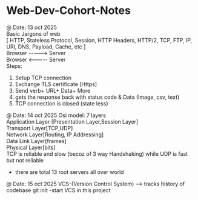 # Web-Dev-Cohort-Notes
@ Date: 13 oct 2025  
Basic Jargons of web  
[ HTTP, Stateless Protocol, Session, HTTP Headers, HTTP/2, TCP, FTP, IP, URl, DNS, Payload, Cache, etc  ]  
 Browser  ----->   Server  
 Browser  <-----   Server  
Steps:
1. Setup TCP connection
2. Exchange TLS certificate [Https]
3. Send verb+ URL+ Data+ More
4. gets the response back with status code & Data (Image, csv, text)
5. TCP connection is closed (state less)

@ Date: 14 oct 2025
Osi model: 7 layers  
Application Layer [Presentation Layer,Session Layer]  
Transport Layer[TCP,UDP]   
Network Layer[Routing, IP Addressing]   
Data Link Layer[frames]   
Physical Layer[bits]   
TCP is reliable and slow (becoz of 3 way Handshaking) while UDP is fast but not reliable
* there are total 13 root servers all over world  

@ Date: 15 oct 2025
VCS-(Version Control System) --> tracks history of codebase
git init -start VCS in this project
